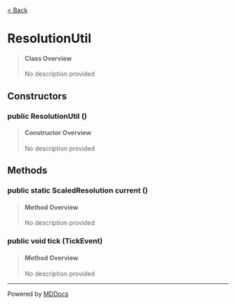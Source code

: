 [< Back](README.md)
# ResolutionUtil #
>#### Class Overview ####
>No description provided
## Constructors ##
### public ResolutionUtil () ###
>#### Constructor Overview ####
>No description provided
>
## Methods ##
### public static ScaledResolution current () ###
>#### Method Overview ####
>No description provided
>
### public void tick (TickEvent) ###
>#### Method Overview ####
>No description provided
>

---
Powered by [MDDocs](https://github.com/VRCube/MDDocs)